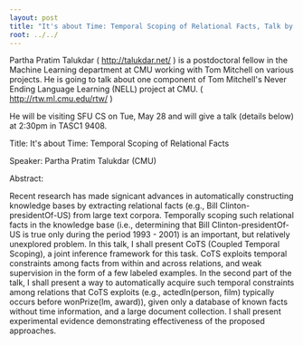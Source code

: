 ```yaml
---
layout: post
title: "It's about Time: Temporal Scoping of Relational Facts, Talk by Partha Pratim Talukdar (CMU)"
root: ../../
---
```


Partha Pratim Talukdar ( http://talukdar.net/ ) is a postdoctoral fellow in the Machine Learning department at CMU working with Tom Mitchell on various projects. He is going to talk about one component of Tom Mitchell's Never Ending Language Learning (NELL) project at CMU. ( http://rtw.ml.cmu.edu/rtw/ )

He will be visiting SFU CS on Tue, May 28 and will give a talk (details below) at 2:30pm in TASC1 9408.

Title: It's about Time: Temporal Scoping of Relational Facts

Speaker: Partha Pratim Talukdar (CMU)

Abstract:

Recent research has made signicant advances in automatically constructing knowledge bases by extracting relational facts (e.g., Bill Clinton-presidentOf-US) from large text corpora. Temporally scoping such relational facts in the knowledge base (i.e., determining that Bill Clinton-presidentOf-US is true only during the period 1993 - 2001) is an important, but relatively unexplored problem. In this talk, I shall present CoTS (Coupled Temporal Scoping), a joint inference framework for this task. CoTS exploits temporal constraints among facts from within and across relations, and weak supervision in the form of a few labeled examples. In the second part of the talk, I shall present a way to automatically acquire such temporal constraints among relations that CoTS exploits (e.g., actedIn(person, film) typically occurs before wonPrize(lm, award)), given only a database of known facts without time information, and a large document collection. I shall present experimental evidence demonstrating effectiveness of the proposed approaches.
